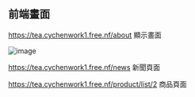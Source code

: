 ## 前端畫面

https://tea.cychenwork1.free.nf/about 顯示畫面

![image](https://github.com/cychenwork1/lavavel2/blob/main/image/image1.png)


https://tea.cychenwork1.free.nf/news 新聞頁面

https://tea.cychenwork1.free.nf/product/list/2 商品頁面
